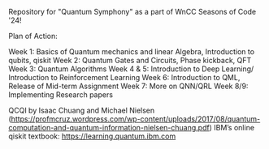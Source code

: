 Repository for "Quantum Symphony" as a part of WnCC Seasons of Code '24!

Plan of Action:

Week 1: Basics of Quantum mechanics and linear Algebra, Introduction to qubits, qiskit
Week 2: Quantum Gates and Circuits, Phase kickback, QFT
Week 3: Quantum Algorithms
Week 4 & 5: Introduction to Deep Learning/ Introduction to Reinforcement Learning
Week 6: Introduction to QML,
Release of Mid-term Assignment
Week 7: More on QNN/QRL
Week 8/9: Implementing Research papers

QCQI by Isaac Chuang and Michael Nielsen (https://profmcruz.wordpress.com/wp-content/uploads/2017/08/quantum-computation-and-quantum-information-nielsen-chuang.pdf)
IBM’s online qiskit textbook: https://learning.quantum.ibm.com
